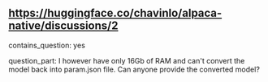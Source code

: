 ## https://huggingface.co/chavinlo/alpaca-native/discussions/2

contains_question: yes

question_part: I however have only 16Gb of RAM and can't convert the model back into param.json file. Can anyone provide the converted model?